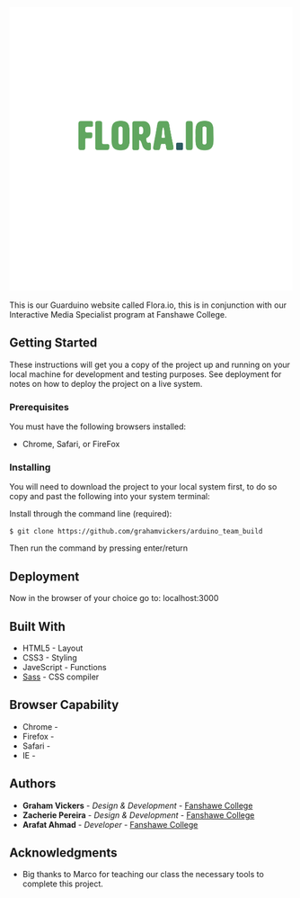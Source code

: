 ![](/Front-End/images/logo_v1.svg)

This is our Guarduino website called Flora.io, this is in conjunction with our Interactive Media Specialist program at Fanshawe College. 

## Getting Started

These instructions will get you a copy of the project up and running on your local machine for development and testing purposes. See deployment for notes on how to deploy the project on a live system.

### Prerequisites

You must have the following browsers installed: 

* Chrome, Safari, or FireFox

### Installing

You will need to download the project to your local system first, to do so copy and past the following into your system terminal:


Install through the command line (required):
```
$ git clone https://github.com/grahamvickers/arduino_team_build
```
Then run the command by pressing enter/return


## Deployment



Now in the browser of your choice go to: localhost:3000

## Built With

* HTML5 - Layout
* CSS3 - Styling
* JaveScript - Functions
* [Sass](https://sass-lang.com/) - CSS compiler


## Browser Capability 

* Chrome - 
* Firefox - 
* Safari -
* IE - 


## Authors

* **Graham Vickers** - *Design & Development* - [Fanshawe College](https://github.com/grahamvickers)
* **Zacherie Pereira** - *Design & Development* - [Fanshawe College](https://github.com/zpereiracollege)
* **Arafat Ahmad** - *Developer* - [Fanshawe College](https://github.com/zpereiracollege)
 


## Acknowledgments

* Big thanks to Marco for teaching our class the necessary tools to complete this project. 

